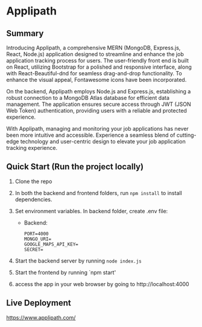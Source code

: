 # Applipath

## Summary
Introducing Applipath, a comprehensive MERN (MongoDB, Express.js, React, Node.js) application designed to streamline and enhance the job application tracking process for users. The user-friendly front end is built on React, utilizing Bootstrap for a polished and responsive interface, along with React-Beautiful-dnd for seamless drag-and-drop functionality. To enhance the visual appeal, Fontawesome icons have been incorporated.

On the backend, Applipath employs Node.js and Express.js, establishing a robust connection to a MongoDB Atlas database for efficient data management. The application ensures secure access through JWT (JSON Web Token) authentication, providing users with a reliable and protected experience.

With Applipath, managing and monitoring your job applications has never been more intuitive and accessible. Experience a seamless blend of cutting-edge technology and user-centric design to elevate your job application tracking experience.

## Quick Start (Run the project locally)
1. Clone the repo
   
3. In both the backend and frontend folders, run `npm install` to install dependencies.
   
5. Set environment variables. In backend folder, create .env file:
   - Backend:
     ```
     PORT=4000
     MONGO_URI=
     GOOGLE_MAPS_API_KEY=
     SECRET=
     ```
     
6. Start the backend server by running `node index.js`
   
8. Start the frontend by running `npm start'
   
10. access the app in your web browser by going to http://localhost:4000

## Live Deployment

https://www.applipath.com/
